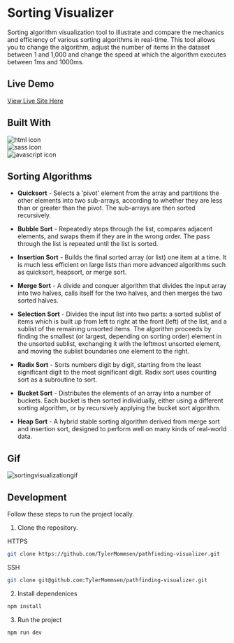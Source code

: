 # Sorting Visualizer

Sorting algorithm visualization tool to illustrate and compare the mechanics and efficiency of various sorting algorithms in real-time. This tool allows you to change the algorithm, adjust the number of items in the dataset between 1 and 1,000 and change the speed at which the algorithm executes between 1ms and 1000ms.

## Live Demo

[View Live Site Here](https://tylermommsen-sorting-visualizer.vercel.app/)

## Built With

<div>
  <img src="https://img.shields.io/badge/html5-%23E34F26.svg?style=for-the-badge&logo=html5&logoColor=white" alt="html icon">
  </br>
  <img src="https://img.shields.io/badge/SASS-hotpink.svg?style=for-the-badge&logo=SASS&logoColor=white" alt="sass icon">
  </br>
  <img src="https://img.shields.io/badge/javascript-%23323330.svg?style=for-the-badge&logo=javascript&logoColor=%23F7DF1E" alt="javascript icon">
</div>

## Sorting Algorithms

- **Quicksort** - Selects a 'pivot' element from the array and partitions the other elements into two sub-arrays, according to whether they are less than or greater than the pivot. The sub-arrays are then sorted recursively.

- **Bubble Sort** - Repeatedly steps through the list, compares adjacent elements, and swaps them if they are in the wrong order. The pass through the list is repeated until the list is sorted.

- **Insertion Sort** - Builds the final sorted array (or list) one item at a time. It is much less efficient on large lists than more advanced algorithms such as quicksort, heapsort, or merge sort.

- **Merge Sort** - A divide and conquer algorithm that divides the input array into two halves, calls itself for the two halves, and then merges the two sorted halves.

- **Selection Sort** - Divides the input list into two parts: a sorted sublist of items which is built up from left to right at the front (left) of the list, and a sublist of the remaining unsorted items. The algorithm proceeds by finding the smallest (or largest, depending on sorting order) element in the unsorted sublist, exchanging it with the leftmost unsorted element, and moving the sublist boundaries one element to the right.

- **Radix Sort** - Sorts numbers digit by digit, starting from the least significant digit to the most significant digit. Radix sort uses counting sort as a subroutine to sort.

- **Bucket Sort** - Distributes the elements of an array into a number of buckets. Each bucket is then sorted individually, either using a different sorting algorithm, or by recursively applying the bucket sort algorithm.

- **Heap Sort** - A hybrid stable sorting algorithm derived from merge sort and insertion sort, designed to perform well on many kinds of real-world data.

## Gif
![sortingvisualizationgif](https://github.com/TylerMommsen/sorting-visualizer/assets/65496518/e2406e34-9b15-44ce-8139-c5f75798b21b)

## Development

Follow these steps to run the project locally.

1. Clone the repository.

HTTPS

```sh
git clone https://github.com/TylerMommsen/pathfinding-visualizer.git
```

SSH

```sh
git clone git@github.com:TylerMommsen/pathfinding-visualizer.git
```

2. Install dependenices

```sh
npm install
```

3. Run the project

```sh
npm run dev
```
